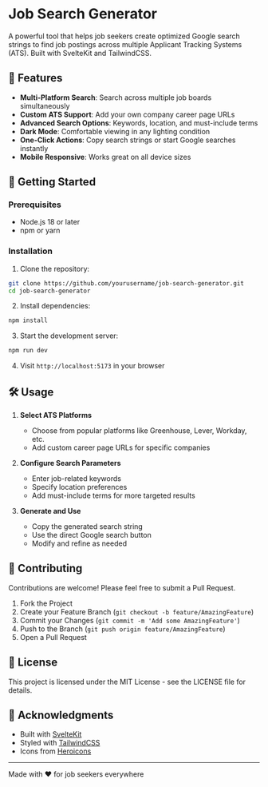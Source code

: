 # Job Search Generator

A powerful tool that helps job seekers create optimized Google search strings to find job postings across multiple Applicant Tracking Systems (ATS). Built with SvelteKit and TailwindCSS.

## 🌟 Features

- **Multi-Platform Search**: Search across multiple job boards simultaneously
- **Custom ATS Support**: Add your own company career page URLs
- **Advanced Search Options**: Keywords, location, and must-include terms
- **Dark Mode**: Comfortable viewing in any lighting condition
- **One-Click Actions**: Copy search strings or start Google searches instantly
- **Mobile Responsive**: Works great on all device sizes

## 🚀 Getting Started

### Prerequisites

- Node.js 18 or later
- npm or yarn

### Installation

1. Clone the repository:
```bash
git clone https://github.com/yourusername/job-search-generator.git
cd job-search-generator
```

2. Install dependencies:
```bash
npm install
```

3. Start the development server:
```bash
npm run dev
```

4. Visit `http://localhost:5173` in your browser

## 🛠 Usage

1. **Select ATS Platforms**
   - Choose from popular platforms like Greenhouse, Lever, Workday, etc.
   - Add custom career page URLs for specific companies

2. **Configure Search Parameters**
   - Enter job-related keywords
   - Specify location preferences
   - Add must-include terms for more targeted results

3. **Generate and Use**
   - Copy the generated search string
   - Use the direct Google search button
   - Modify and refine as needed

## 🤝 Contributing

Contributions are welcome! Please feel free to submit a Pull Request.

1. Fork the Project
2. Create your Feature Branch (`git checkout -b feature/AmazingFeature`)
3. Commit your Changes (`git commit -m 'Add some AmazingFeature'`)
4. Push to the Branch (`git push origin feature/AmazingFeature`)
5. Open a Pull Request

## 📝 License

This project is licensed under the MIT License - see the LICENSE file for details.

## 🙏 Acknowledgments

- Built with [SvelteKit](https://kit.svelte.dev/)
- Styled with [TailwindCSS](https://tailwindcss.com/)
- Icons from [Heroicons](https://heroicons.com/)

---
Made with ❤️ for job seekers everywhere